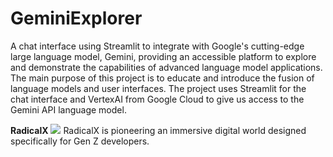 # GeminiExplorer
  A chat interface using Streamlit to integrate with Google's cutting-edge large language model, Gemini, providing an accessible platform to explore and demonstrate the capabilities of advanced language model applications. The main purpose of this project is to educate and introduce the fusion of language models and user interfaces. The project uses Streamlit for the chat interface and VertexAI from Google Cloud to give us access to the Gemini API language model.

**RadicalX**
 ![](https://i.imgur.com/1yxvh5u.png)
RadicalX is pioneering an immersive digital world designed specifically for Gen Z developers.
